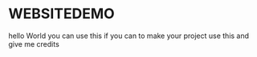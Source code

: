 # WEBSITEDEMO


hello World 
you can use  this if you can to make your project 
use this and give me credits 